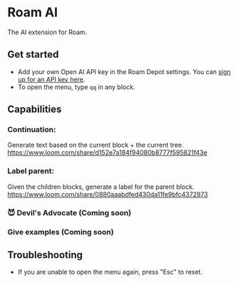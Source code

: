 # Roam AI
The AI extension for Roam. 

## Get started
- Add your own Open AI API key in the Roam Depot settings. You can [sign up for an API key here](https://openai.com/api/).
- To open the menu, type `qq` in any block.

## Capabilities
### Continuation: 
Generate text based on the current block + the current tree.
https://www.loom.com/share/d152e7a184f94080b8777f595821f43e

### Label parent: 
Given the children blocks, generate a label for the parent block.
https://www.loom.com/share/0880aaabdfed430da11fe9bfc4372973

### 😈 Devil's Advocate (Coming soon)

### Give examples (Coming soon)

## Troubleshooting

- If you are unable to open the menu again, press "Esc" to reset.
